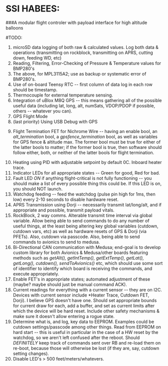 # SSI HABEES:
###A modular flight controler with payload interface for high altitude balloons

#TODO:
1. microSD data logging of both raw & calculated values. Log both data & operations (transmitting on rockblock, transmitting on APRS, cutting down, feeding WD, etc)
2. Reading, Filtering, Error-Checking of Pressure & Temperature values for BMP280's
3. The above, for MPL3115A2; use as backup or systematic error of BMP280's.
4. Use of on-board Teensy RTC -- first column of data log in each row should be timestamp.
5. Thermocouple for external temperature sensing.
6. Integration of uBlox M8Q GPS -- this means gathering all of the possible useful data (including lat, long, alt, numSats, VDOP/PDOP if possible, others -- whatever you can).
7. GPS Flight Mode
8. (last priority) Using USB Debug with GPS
9) Flight Termination FET for Nichrome Wire -- having an enable bool, an *alt_termination* bool, a *gpsfence_termination* bool, as well as variables for GPS fence & altitude max. The former bool must be true for either of the latter bools to matter; if the former bool is true, then software should follow either, both, or neither of the latter bools for flight termination.
10. Heating using PID with adjustable setpoint by default 0C. Inboard heater trace.
11. Indicator LEDs for all appropriate states -- Green for good, Red for bad.
12. Fault LED *ON* if anything flight-critical is not fully functioning -- you should make a list of every possible thing this could be. If this LED is on, you should NOT launch.
13. Watchdog feeding -- feed the watchdog (pulse pin high for 1ms, then low) every 2-10 seconds to disable hardware reset.
14. APRS Transmission using Dorji -- necessarily transmit lat/long/alt, and if appropriate and possible, transmit payload vitals.
15. RockBlock, 2 way comms. Alterable transmit time interval via global variable. Allow being able to send commands to do any number of useful things, at the least being altering key global variables (cutdown, cutdown vars, etc) as well as hardware resets of GPS & Dorji (via PFETs). Also, cutdown via passcode. Also, being able to send commands to avionics to send to medusa.
16. Bi-Directional CAN communication with Medusa; end-goal is to develop custom library for both Avionics & Medusa/other boards featuring methods such as *getAlt(), getIntTemp(), getExtTemp(), getLat(), getLong(), cutdown(), sendToAvionics()* etc, which should use some sort of identifier to identify which board is receiving the commands, and execute appropriately.
17. Enable FET's in appropriate states; automated adjustment of these (maybe? maybe should just be manual command ACK).
18. Current readings for everything with a current sensor -- they are on I2C. Devices with current sensor include *Heater Trace, Cutdown FET, Dorji). I believe GPS doesn't have one. Should set appropriate bounds for current draw for each, add a buffer, and set as current limits after which the device will be hard reset. Include other safety mechanisms & make sure it doesn't allow entering a rogue state.
19. Determine what is, and log, key data to EEPROM. Examples could be cutdown settings/passcode among other things. Read from EEPROM on hard start -- this is useful in particular in the case of a HW reset by the watchdog, so we aren't left confused after the reboot. Should *DEFINITELY* keep track of commands sent over RB and re-load them on re-boot, because those will otherwise be lost (if they are, say, cutdown setting changes).
20. Disable LED's > 500 feet/meters/whatevers.
